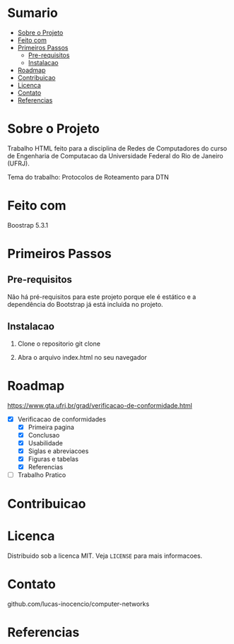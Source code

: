 # Sumario

- [Sobre o Projeto](#sobre-o-projeto)
- [Feito com](#feito-com)
- [Primeiros Passos](#primeiros-passos)
    - [Pre-requisitos](#pre-requisitos)
    - [Instalacao](#instalacao)
- [Roadmap](#roadmap)
- [Contribuicao](#contribuicao)
- [Licenca](#licenca)
- [Contato](#contato)
- [Referencias](#referencias)

# Sobre o Projeto

Trabalho HTML feito para a disciplina de Redes de Computadores do curso de Engenharia de Computacao da Universidade Federal do Rio de Janeiro (UFRJ).

Tema do trabalho: Protocolos de Roteamento para DTN

# Feito com

Boostrap 5.3.1

# Primeiros Passos

## Pre-requisitos

Não há pré-requisitos para este projeto porque ele é estático e a dependência do Bootstrap já está incluída no projeto.

## Instalacao

1. Clone o repositorio
   git clone

2. Abra o arquivo index.html no seu navegador

# Roadmap

https://www.gta.ufrj.br/grad/verificacao-de-conformidade.html

- [x] Verificacao de conformidades
  - [x] Primeira pagina
  - [x] Conclusao
  - [x] Usabilidade
  - [x] Siglas e abreviacoes
  - [x] Figuras e tabelas
  - [x] Referencias
- [ ] Trabalho Pratico

# Contribuicao

# Licenca

Distribuido sob a licenca MIT. Veja `LICENSE` para mais informacoes.

# Contato

github.com/lucas-inocencio/computer-networks

# Referencias
